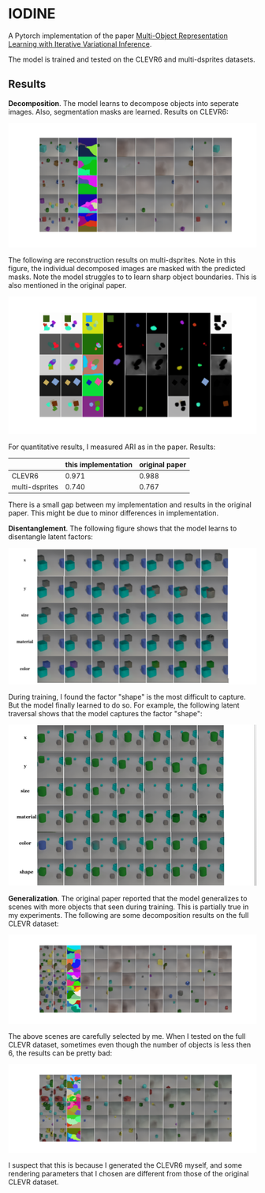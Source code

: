 # IODINE

A Pytorch implementation of the paper [Multi-Object Representation Learning with Iterative Variational Inference](https://arxiv.org/abs/1903.00450). 

The model is trained and tested on the CLEVR6 and multi-dsprites datasets. 

## Results

**Decomposition**. The model learns to decompose objects into seperate images. Also, segmentation masks are learned. Results on CLEVR6:

![f1-clevr6-recons](pics/f1-clevr6-recons.png)

The following are reconstruction results on multi-dsprites. Note in this figure, the individual decomposed images are masked with the predicted masks. Note the model struggles to to learn sharp object boundaries. This is also mentioned in the original paper.

![f2-dsprites-recons](pics/f2-dsprites-recons.png)

For quantitative results, I measured ARI as in the paper. Results:

|                | this implementation | original paper |
| -------------- | ------------------- | -------------- |
| CLEVR6         | 0.971               | 0.988          |
| multi-dsprites | 0.740               | 0.767          |

There is a small gap between my implementation and results in the original paper. This might be due to minor differences in implementation.

**Disentanglement**. The following figure shows that the model learns to disentangle latent factors:

![f4-traversal](pics/f4-traversal.png)

During training, I found the factor "shape" is the most difficult to capture. But the model finally learned to do so. For example, the following latent traversal shows that the model captures the factor "shape":

![f5-traversal-shape](pics/f5-traversal-shape.png)

**Generalization**. The original paper reported that the model generalizes to scenes with more objects that seen during training. This is partially true in my experiments. The following are some decomposition results on the full CLEVR dataset:

![f3-clevr-recons](pics/f3-clevr-recons.png)

The above scenes are carefully selected by me. When I tested on the full CLEVR dataset, sometimes even though the number of objects is less then 6, the results can be pretty bad:

![f6-clevr-failure](pics/f6-clevr-failure.png)

I suspect that this is because I generated the CLEVR6 myself, and some rendering parameters that I chosen are different from those of the original CLEVR dataset.